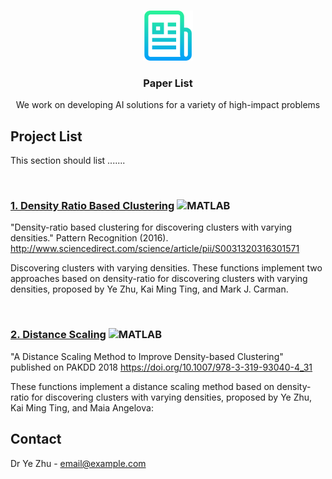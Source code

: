 <!-- PROJECT LOGO -->
<br />
<p align="center">
  <a href="https://github.com/othneildrew/Best-README-Template">
    <img src="images/logo.png" alt="Logo" width="80" height="80">
  </a>

  <h3 align="center">Paper List</h3>

  <p align="center">
    We work on developing AI solutions for a variety of high-impact problems
  </p>
</p>

<!-- Project List -->
## Project List


This section should list .......

<br>

### [1. Density Ratio Based Clustering](https://github.com/zhuye88/Density-ratio-based-clustering) ![MATLAB](https://img.shields.io/badge/MATLAB-2016-brightgreen.svg)

"Density-ratio based clustering for discovering clusters with varying densities." 
Pattern Recognition (2016). http://www.sciencedirect.com/science/article/pii/S0031320316301571

Discovering clusters with varying densities. These functions implement two approaches based on density-ratio for discovering 
clusters with varying densities, proposed by Ye Zhu, Kai Ming Ting, and Mark J. Carman.
   
<br>


### [2. Distance Scaling](https://github.com/zhuye88/Distance-Scaling) ![MATLAB](https://img.shields.io/badge/MATLAB-2018-brightgreen.svg)

"A Distance Scaling Method to Improve Density-based Clustering" published on PAKDD 2018 
https://doi.org/10.1007/978-3-319-93040-4_31

These functions implement a distance scaling method based on density-ratio for discovering 
clusters with varying densities, proposed by Ye Zhu, Kai Ming Ting, and Maia Angelova: 




<!-- CONTACT -->
## Contact

Dr Ye Zhu - email@example.com

